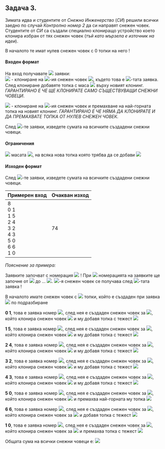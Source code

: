 ## Задача 3.
Зимата идва и студентите от *Снежно Инженерство* (*СИ*) решили всички заедно по случай *Контролно номер 2* да си направят снежен човек. Студентите от *СИ* са създали специално клониращо устройство което клонира избран от тях снежен човек (*тъй като мързела е източник на идеи*).

В началото те имат нулев снежен човек с 0 топки на него !

#### Входен формат
На вход получавате <img src="https://latex.codecogs.com/svg.latex?\Large&space;N"> заявки:<br>
<img src="https://latex.codecogs.com/svg.latex?\Large&space;p{\;}{\;}m"> - клониране на <img src="https://latex.codecogs.com/svg.latex?\Large&space;p">-ия снежен човек <img src="https://latex.codecogs.com/svg.latex?\Large&space;(0\le{p}<i)">, където това е <img src="https://latex.codecogs.com/svg.latex?\Large&space;i">-тата заявка. След клониране добавяте топка с маса <img src="https://latex.codecogs.com/svg.latex?\Large&space;m"> върху новият клонинг. *ГАРАНТИРАНО Е ЧЕ ЩЕ КЛОНИРАТЕ САМО СЪЩЕСТВУВАЩИ СНЕЖНИ ЧОВЕЦИ*.

<img src="https://latex.codecogs.com/svg.latex?\Large&space;p{\;}{\;}0"> - клониране на <img src="https://latex.codecogs.com/svg.latex?\Large&space;p">-ия снежен човек и премахване на най-горната топка на новият клонинг. *ГАРАНТИРАНО Е ЧЕ НЯМА ДА КЛОНИРАТЕ И ДА ПРЕМАХВАТЕ ТОПКА ОТ НУЛЕВ СНЕЖЕН ЧОВЕК.*

След <img src="https://latex.codecogs.com/svg.latex?\Large&space;N">-те заявки, изведете сумата на всичките създадени снежни човеци.

#### Ограничения
<img src="https://latex.codecogs.com/svg.latex?\Large&space;1\le{N}\le{1000000}"> масата <img src="https://latex.codecogs.com/svg.latex?\Large&space;m">, на всяка нова топка която трябва да се добави <img src="https://latex.codecogs.com/svg.latex?\Large&space;1\le{m}\le{1000}">

#### Изходен формат

След <img src="https://latex.codecogs.com/svg.latex?\Large&space;N">-те заявки, изведете сумата на всичките създадени снежни човеци.

Примерен вход|Очакван изход
-|-
8<br>0 1<br>1 5<br>2 4<br>3 2<br>4 3<br>5 0<br>6 6<br>1 0|74

*Пояснение за примера:*

Заявките започват с номерация <img src="https://latex.codecogs.com/svg.latex?\Large&space;1"> ! При <img src="https://latex.codecogs.com/svg.latex?\Large&space;N=8"> номерацията на заявките ще започне от <img src="https://latex.codecogs.com/svg.latex?\Large&space;1"> до ... <img src="https://latex.codecogs.com/svg.latex?\Large&space;8">. <img src="https://latex.codecogs.com/svg.latex?\Large&space;i">-я снежен човек се получава след <img src="https://latex.codecogs.com/svg.latex?\Large&space;i">-тата заявка !

В началото имате снежен човек с <img src="https://latex.codecogs.com/svg.latex?\Large&space;0"> топки, който е създаден при заявка <img src="https://latex.codecogs.com/svg.latex?\Large&space;i=0"> по подразбиране

**0 1**, това е заявка номер <img src="https://latex.codecogs.com/svg.latex?\Large&space;1">, след нея е създаден снежен човек за <img src="https://latex.codecogs.com/svg.latex?\Large&space;i=1">, който клонира снежен човек <img src="https://latex.codecogs.com/svg.latex?\Large&space;i=0"> и му добавя топка с тежест <img src="https://latex.codecogs.com/svg.latex?\Large&space;1\Rightarrow{0+1}\Rightarrow{[1]}">

**1 5**, това е заявка номер <img src="https://latex.codecogs.com/svg.latex?\Large&space;2">, след нея е създаден снежен човек за <img src="https://latex.codecogs.com/svg.latex?\Large&space;i=2">, който клонира снежен човек <img src="https://latex.codecogs.com/svg.latex?\Large&space;i=1"> и му добавя топка с тежест <img src="https://latex.codecogs.com/svg.latex?\Large&space;5\Rightarrow{1+5}\Rightarrow{[6]}">

**2 4**, това e заявка номер <img src="https://latex.codecogs.com/svg.latex?\Large&space;3">, след нея е създаден снежен човек за <img src="https://latex.codecogs.com/svg.latex?\Large&space;i=3">, който клонира снежен човек <img src="https://latex.codecogs.com/svg.latex?\Large&space;i=2"> и му добавя топка с тежест <img src="https://latex.codecogs.com/svg.latex?\Large&space;4\Rightarrow{6+4}\Rightarrow{[10]}">

**3 2**, това е заявка номер <img src="https://latex.codecogs.com/svg.latex?\Large&space;4">, след нея е създаден снежен човек за <img src="https://latex.codecogs.com/svg.latex?\Large&space;i=4">, който клонира снежен човек <img src="https://latex.codecogs.com/svg.latex?\Large&space;i=3"> и му добавя топка с тежест <img src="https://latex.codecogs.com/svg.latex?\Large&space;2\Rightarrow{10+2}\Rightarrow{[12]}">

**4 3**, това е заявка номер <img src="https://latex.codecogs.com/svg.latex?\Large&space;5">, след нея е създаден снежен човек за <img src="https://latex.codecogs.com/svg.latex?\Large&space;i=5">, който клонира снежен човек <img src="https://latex.codecogs.com/svg.latex?\Large&space;i=4"> и му добавя топка с тежест <img src="https://latex.codecogs.com/svg.latex?\Large&space;3\Rightarrow{12+3}\Rightarrow{[15]}">

**5 0**, това е заявка номер <img src="https://latex.codecogs.com/svg.latex?\Large&space;6">, след нея е създаден снежен човек за <img src="https://latex.codecogs.com/svg.latex?\Large&space;i=6">, който клонира снежен човек <img src="https://latex.codecogs.com/svg.latex?\Large&space;i=5"> и премахва най-горната му топка <img src="https://latex.codecogs.com/svg.latex?\Large&space;\Rightarrow{15-3}\Rightarrow{[12]}">

**6 6**, това е заявка номер <img src="https://latex.codecogs.com/svg.latex?\Large&space;7">, след нея е създаден снежен човек за <img src="https://latex.codecogs.com/svg.latex?\Large&space;i=7">, който клонира снежен човек за <img src="https://latex.codecogs.com/svg.latex?\Large&space;i=6"> и добавя топка с тежест <img src="https://latex.codecogs.com/svg.latex?\Large&space;6\Rightarrow{12+6}\Rightarrow{[18]}">

**1 0**, това е заявка номер <img src="https://latex.codecogs.com/svg.latex?\Large&space;8">, след нея е създаден снежен човек за <img src="https://latex.codecogs.com/svg.latex?\Large&space;i=8">, който клонира снежен човек за <img src="https://latex.codecogs.com/svg.latex?\Large&space;i=1"> и премахва топка с тежест <img src="https://latex.codecogs.com/svg.latex?\Large&space;1\Rightarrow{1-1}\Rightarrow{[0]}">

Общата сума на всички снежни човеци е: <img src="https://latex.codecogs.com/svg.latex?\Large&space;1+6+10+12+15+12+18+0=74">
